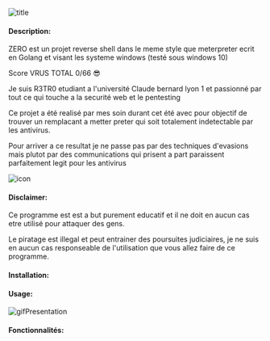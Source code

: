![title](https://www.dropbox.com/scl/fi/83upd9be1u3t8j0qc6ye8/titre.png?rlkey=ewigo3ic0zgdmz8c19lua7ddj&st=iopgb45a&dl=1)

#### Description:
ZERO est un projet reverse shell dans le meme style que meterpreter ecrit en Golang et visant les systeme windows (testé sous windows 10)

Score VRUS TOTAL 0/66 :sunglasses: 

Je suis R3TR0 etudiant a l'université Claude bernard lyon 1 et passionné par tout ce qui touche a la securité web et le pentesting

Ce projet a été realisé par mes soin durant cet été avec pour objectif de trouver un remplacant a metter preter qui soit totalement indetectable par les antivirus.

Pour arriver a ce resultat je ne passe pas par des techniques d'evasions mais plutot par des communications qui prisent a part paraissent parfaitement legit pour les antivirus


![icon]()

#### Disclaimer:
Ce programme est est a but purement educatif et il ne doit en aucun cas etre utilisé pour attaquer des gens.

Le piratage est illegal et peut entrainer des poursuites judiciaires, je ne suis en aucun cas responseable de l'utilisation que vous allez faire de ce programme.

#### Installation:

#### Usage:
![gifPresentation]()

#### Fonctionnalités:

